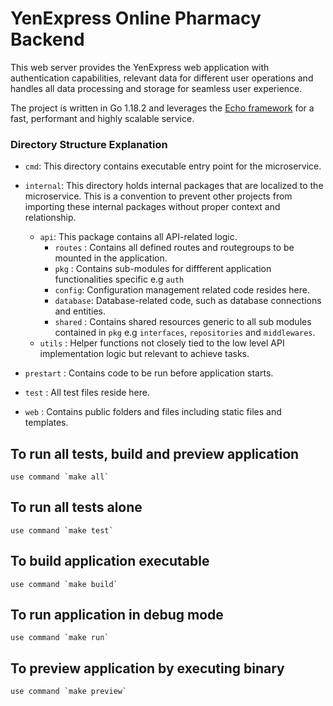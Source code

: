 # YenExpress Online Pharmacy Backend

This web server provides the YenExpress web application  with authentication capabilities, relevant data for different user operations and handles all data processing and storage for seamless user experience.


The project is written in Go 1.18.2 and leverages the
[Echo framework](https://echo.labstack.com/) for a fast, performant and highly scalable service.


### Directory Structure Explanation

- `cmd`: This directory contains executable entry point for the microservice.

- `internal`: This directory holds internal packages that are localized to the microservice. This is a convention to prevent other projects from importing these internal packages without proper context and relationship.
  - `api`: This package contains all API-related logic.
    - `routes` : Contains all defined routes and routegroups to be mounted in the application.
    - `pkg` : Contains sub-modules for diffferent application functionalities specific e.g `auth`
    - `config`: Configuration management related code resides  here.
    - `database`: Database-related code, such as database connections and entities.
    - `shared` : Contains shared resources generic to all sub modules contained in `pkg` e.g `interfaces`, `repositories` and `middlewares`.
  - `utils` : Helper functions not closely tied to the low level API implementation logic but relevant to achieve tasks.
- `prestart` : Contains code to be run before application starts.
- `test` : All test files reside here.
- `web` : Contains public folders and files including static files and templates.




## To run all tests, build and preview application 

    use command `make all`

## To run all tests alone

    use command `make test`

## To build application executable

    use command `make build`

## To run application in debug mode

    use command `make run`

## To preview application by executing binary

    use command `make preview`